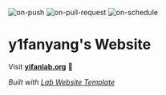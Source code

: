 
  ![on-push](../../actions/workflows/on-push.yaml/badge.svg)
  ![on-pull-request](../../actions/workflows/on-pull-request.yaml/badge.svg)
  ![on-schedule](../../actions/workflows/on-schedule.yaml/badge.svg)

  # y1fanyang's Website

  Visit **[yifanlab.org](https://yifanlab.org)** 🚀

  _Built with [Lab Website Template](https://greene-lab.gitbook.io/lab-website-template-docs)_
